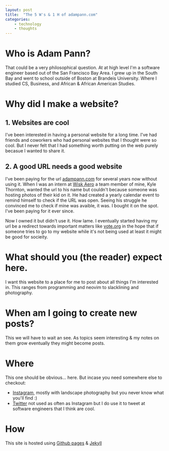 ```yaml
---
layout: post
title:  "The 5 W's & 1 H of adampann.com"
categories: 
    - technology
    - thoughts
---
```


# **Who** is Adam Pann?

That could be a very philosophical question. At at high level I'm a software engineer based out of the San Francisco Bay Area. I grew up in the South Bay and went to school outside of Boston at Brandeis University. Where I studied CS, Business, and African & African American Studies.

# **Why** did I make a website?

## 1. Websites are cool

I've been interested in having a personal website for a long time. I've had friends and coworkers who had personal websites that I thought were so cool. But I never felt that I had something worth putting on the web purely becasue I wanted to share it.

## 2. A good URL needs a good website

I've been paying for the url [adampann.com](https://www.adampann.com) for several years now without using it. When I was an intern at [Wisk Aero](https://wisk.aero/) a team member of mine, Kyle Thornton, wanted the url to his name but couldn't because someone was hosting photos of their kid on it. He had created a yearly calendar event to remind himself to check if the URL was open. Seeing his struggle he convinced me to check if mine was avaible, it was. I bought it on the spot. I've been paying for it ever since.

Now I owned it but didn't use it. How lame. I eventually started having my url be a redirect towards important matters like [vote.org](https://www.vote.org/) in the hope that if someone tries to go to my website while it's not being used at least it might be good for socieity.

# **What** should you (the reader) expect here.

I want this website to a place for me to post about all things I'm interested in. This ranges from programming and neovim to slacklining and photography. 

# **When** am I going to create new posts?

This we will have to wait an see. As topics seem interesting & my notes on them grow eventually they might become posts.

# **Where**

This one should be obvious... here. But incase you need somewhere else to checkout:
- [Instagram](https://www.instagram.com/adampann/), mostly with landscape photography but you never know what you'll find :)
- [Twitter](https://twitter.com/AdamPann) not used as often as Instagram but I do use it to tweet at software engineers that I think are cool.

# **How**

This site is hosted using [Github pages](https://pages.github.com/) & [Jekyll](https://jekyllrb.com/)
